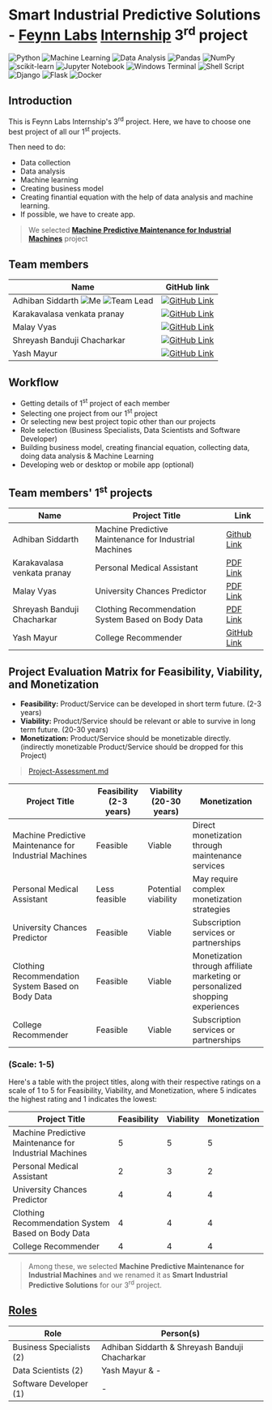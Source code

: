 # Smart Industrial Predictive Solutions - [Feynn Labs](https://www.linkedin.com/company/feynn-labs/?originalSubdomain=in) [Internship](https://feynnlabs.com/internships/) 3<sup>rd</sup> project

![Python](https://img.shields.io/badge/python-3670A0?style=for-the-badge&logo=python&logoColor=ffdd54)
![Machine Learning](https://img.shields.io/badge/Machine_Learning-blue?style=for-the-badge&logo=python&logoColor=ffdd54)
![Data Analysis](https://img.shields.io/badge/Data_Analysis-red?style=for-the-badge)
![Pandas](https://img.shields.io/badge/pandas-%23150458.svg?style=for-the-badge&logo=pandas&logoColor=white)
![NumPy](https://img.shields.io/badge/numpy-%23013243.svg?style=for-the-badge&logo=numpy&logoColor=white)
![scikit-learn](https://img.shields.io/badge/scikit--learn-%23F7931E.svg?style=for-the-badge&logo=scikit-learn&logoColor=white)
![Jupyter Notebook](https://img.shields.io/badge/jupyter-%23FA0F00.svg?style=for-the-badge&logo=jupyter&logoColor=white)
![Windows Terminal](https://img.shields.io/badge/Windows%20Terminal-%234D4D4D.svg?style=for-the-badge&logo=windows-terminal&logoColor=white)
![Shell Script](https://img.shields.io/badge/Bash-%23121011.svg?style=for-the-badge&logo=gnu-bash&logoColor=white)
![Django](https://img.shields.io/badge/django-%23092E20.svg?style=for-the-badge&logo=django&logoColor=white)
![Flask](https://img.shields.io/badge/flask-%23000.svg?style=for-the-badge&logo=flask&logoColor=white)
![Docker](https://img.shields.io/badge/docker-%230db7ed.svg?style=for-the-badge&logo=docker&logoColor=white)

## Introduction
This is Feynn Labs Internship's 3<sup>rd</sup> project. Here, we have to choose one best project of all our 1<sup>st</sup> projects.

Then need to do:
- Data collection
- Data analysis
- Machine learning
- Creating business model
- Creating finantial equation with the help of data analysis and machine learning. 
- If possible, we have to create app.

> We selected [**Machine Predictive Maintenance for Industrial Machines**](https://github.com/Adhiban1/Machine-Predictive-Maintenance) project

## Team members
|Name|GitHub link|
|--|--|
|Adhiban Siddarth ![Me](https://img.shields.io/badge/Me-green) ![Team Lead](https://img.shields.io/badge/Team_Lead-red) | [![GitHub Link](https://img.shields.io/badge/GitHub-Link-blue?logo=github&logoColor=white)](https://github.com/Adhiban1) |
|Karakavalasa venkata pranay | [![GitHub Link](https://img.shields.io/badge/GitHub-Link-blue?logo=github&logoColor=white)](https://github.com/Venkatapranay) |
|Malay Vyas | [![GitHub Link](https://img.shields.io/badge/GitHub-Link-blue?logo=github&logoColor=white)](https://github.com/MalayVyas) |
|Shreyash Banduji Chacharkar | [![GitHub Link](https://img.shields.io/badge/GitHub-Link-blue?logo=github&logoColor=white)](https://github.com/ShreyashChacharkar) |
|Yash Mayur | [![GitHub Link](https://img.shields.io/badge/GitHub-Link-blue?logo=github&logoColor=white)](https://github.com/ysmayur1992) |

## Workflow
- Getting details of 1<sup>st</sup> project of each member
- Selecting one project from our 1<sup>st</sup> project
- Or selecting new best project topic other than our projects
- Role selection (Business Specialists, Data Scientists and Software Developer)
- Building business model, creating financial equation, collecting data, doing data analysis & Machine Learning
- Developing web or desktop or mobile app (optional)

## Team members' 1<sup>st</sup> projects

|Name|Project Title|Link|
|--|--|--|
|Adhiban Siddarth|Machine Predictive Maintenance for Industrial Machines|[Github Link](https://github.com/Adhiban1/Machine-Predictive-Maintenance)|
Karakavalasa venkata pranay |Personal Medical Assistant|[PDF Link](pdfs/karakavalasa_venkata_pranay1-Personal_Medical_Assistant.pdf)|
Malay Vyas |University Chances Predictor|[PDF Link](pdfs/Malay-University_Chances_Predictor_App_Report.pdf)|
Shreyash Banduji Chacharkar |Clothing Recommendation System Based on Body Data|[PDF Link](pdfs/Shreyash-Clothing_recommendation_system_based_on_body_data.pdf)|
Yash Mayur |College Recommender|[GitHub Link](https://github.com/ysmayur1992/College_Recommender)|

## Project Evaluation Matrix for Feasibility, Viability, and Monetization

- **Feasibility:** Product/Service can be developed in short term future. (2-3 years)
- **Viability:** Product/Service should be relevant or able to survive in long term future. (20-30 years)
- **Monetization:** Product/Service should be monetizable directly. (indirectly monetizable Product/Service should be dropped for this Project)

> [Project-Assessment.md](Project-Assessment.md)

| Project Title                              | Feasibility (2-3 years) | Viability (20-30 years) | Monetization                   |
|--------------------------------------------|-------------------------|--------------------------|--------------------------------|
| Machine Predictive Maintenance for Industrial Machines | Feasible                | Viable                   | Direct monetization through maintenance services |
| Personal Medical Assistant                   | Less feasible           | Potential viability      | May require complex monetization strategies |
| University Chances Predictor                | Feasible                | Viable                   | Subscription services or partnerships |
| Clothing Recommendation System Based on Body Data  | Feasible                | Viable                   | Monetization through affiliate marketing or personalized shopping experiences |
| College Recommender                         | Feasible                | Viable                   | Subscription services or partnerships |

### (Scale: 1-5)

Here's a table with the project titles, along with their respective ratings on a scale of 1 to 5 for Feasibility, Viability, and Monetization, where 5 indicates the highest rating and 1 indicates the lowest:

| Project Title                              | Feasibility | Viability | Monetization |
|--------------------------------------------|-------------------|-----------------|---------------------|
| Machine Predictive Maintenance for Industrial Machines | 5                 | 5               | 5                   |
| Personal Medical Assistant                   | 2                 | 3               | 2                   |
| University Chances Predictor                | 4                 | 4               | 4                   |
| Clothing Recommendation System Based on Body Data  | 4                 | 4               | 4                   |
| College Recommender                         | 4                 | 4               | 4                   |

> Among these, we selected **Machine Predictive Maintenance for Industrial Machines** and we renamed it as **Smart Industrial Predictive Solutions** for our 3<sup>rd</sup> project.

## [Roles](roles.md)
|Role|Person(s)|
|--|--|
|Business Specialists (2) | Adhiban Siddarth & Shreyash Banduji Chacharkar|
|Data Scientists (2)|Yash Mayur & -|
|Software Developer (1)|-|
